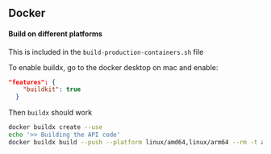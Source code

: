 ## Docker


#### Build on different platforms

This is included in the `build-production-containers.sh` file

To enable buildx, go to the docker desktop on mac and enable:

```json
"features": {
    "buildkit": true
  }
```

Then `buildx` should work

```bash
docker buildx create --use
echo '>> Building the API code'
docker buildx build --push --platform linux/amd64,linux/arm64 --rm -t arkisto/oni-api:latest -f Dockerfile.api-build .
```

